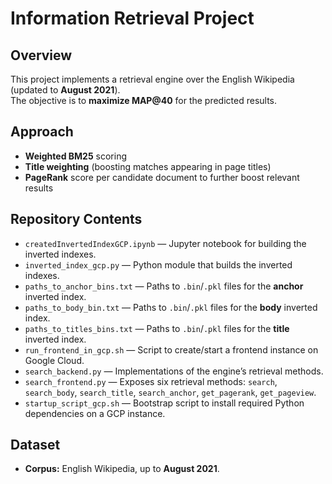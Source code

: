 # Information Retrieval Project

## Overview
This project implements a retrieval engine over the English Wikipedia (updated to **August 2021**).  
The objective is to **maximize MAP@40** for the predicted results.

## Approach
- **Weighted BM25** scoring
- **Title weighting** (boosting matches appearing in page titles)
- **PageRank** score per candidate document to further boost relevant results

## Repository Contents
- `createdInvertedIndexGCP.ipynb` — Jupyter notebook for building the inverted indexes.  
- `inverted_index_gcp.py` — Python module that builds the inverted indexes.  
- `paths_to_anchor_bins.txt` — Paths to `.bin`/`.pkl` files for the **anchor** inverted index.  
- `paths_to_body_bin.txt` — Paths to `.bin`/`.pkl` files for the **body** inverted index.  
- `paths_to_titles_bins.txt` — Paths to `.bin`/`.pkl` files for the **title** inverted index.  
- `run_frontend_in_gcp.sh` — Script to create/start a frontend instance on Google Cloud.  
- `search_backend.py` — Implementations of the engine’s retrieval methods.  
- `search_frontend.py` — Exposes six retrieval methods: `search`, `search_body`, `search_title`, `search_anchor`, `get_pagerank`, `get_pageview`.  
- `startup_script_gcp.sh` — Bootstrap script to install required Python dependencies on a GCP instance.

## Dataset
- **Corpus:** English Wikipedia, up to **August 2021**.

